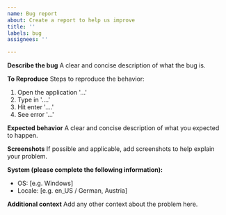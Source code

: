 ```yaml
---
name: Bug report
about: Create a report to help us improve
title: ''
labels: bug
assignees: ''

---
```


**Describe the bug**
A clear and concise description of what the bug is.

**To Reproduce**
Steps to reproduce the behavior:
1. Open the application '...'
2. Type in '....'
3. Hit enter '....'
4. See error '...'

**Expected behavior**
A clear and concise description of what you expected to happen. 

**Screenshots**
If possible and applicable, add screenshots to help explain your problem.

**System (please complete the following information):**
 - OS: [e.g. Windows]
 - Locale: [e.g. en_US / German, Austria]

**Additional context**
Add any other context about the problem here.
